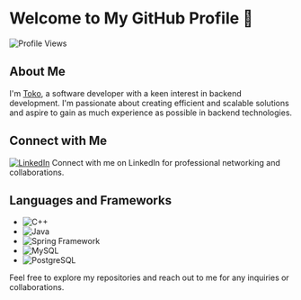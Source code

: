 # Welcome to My GitHub Profile 👋

![Profile Views](https://komarev.com/ghpvc/?username=toktab&color=brightgreen)

## About Me
I'm [Toko](https://www.linkedin.com/in/toktab/), a software developer with a keen interest in backend development. I'm passionate about creating efficient and scalable solutions and aspire to gain as much experience as possible in backend technologies.

## Connect with Me
[![LinkedIn](https://img.shields.io/badge/-Connect%20with%20me-blue?style=flat&logo=linkedin)](https://www.linkedin.com/in/toktab/)
Connect with me on LinkedIn for professional networking and collaborations.

## Languages and Frameworks
- ![C++](https://img.shields.io/badge/C++-blue?style=flat&logo=cplusplus)
- ![Java](https://img.shields.io/badge/Java-orange?style=flat&logo=java)
- ![Spring Framework](https://img.shields.io/badge/Spring_Framework-green?style=flat&logo=spring)
- ![MySQL](https://img.shields.io/badge/MySQL-blue?style=flat&logo=mysql&logoColor=white)
- ![PostgreSQL](https://img.shields.io/badge/PostgreSQL-blue?style=flat&logo=postgresql&logoColor=white)

Feel free to explore my repositories and reach out to me for any inquiries or collaborations.
